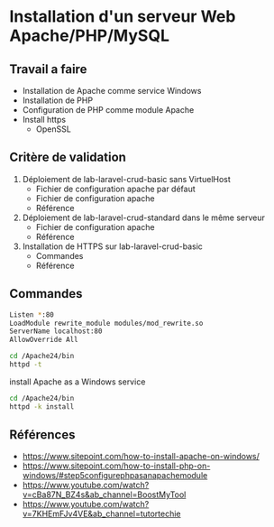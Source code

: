 # Installation d'un serveur Web Apache/PHP/MySQL

## Travail a faire

- Installation de Apache comme service Windows
- Installation de PHP
- Configuration de PHP comme module Apache
- Install https
  - OpenSSL 


## Critère de validation

1. Déploiement de lab-laravel-crud-basic sans VirtuelHost
   - Fichier de configuration apache par défaut
   - Fichier de configuration apache
   - Référence
2. Déploiement de lab-laravel-crud-standard dans le même serveur 
   - Fichier de configuration apache
   - Référence
3. Installation de HTTPS sur lab-laravel-crud-basic
   - Commandes
   - Référence


## Commandes 

```bash
Listen *:80
LoadModule rewrite_module modules/mod_rewrite.so
ServerName localhost:80
AllowOverride All
```

```bash
cd /Apache24/bin
httpd -t
```
install Apache as a Windows service

```bash
cd /Apache24/bin
httpd -k install
```

## Références 
- https://www.sitepoint.com/how-to-install-apache-on-windows/
- https://www.sitepoint.com/how-to-install-php-on-windows/#step5configurephpasanapachemodule
- https://www.youtube.com/watch?v=cBa87N_BZ4s&ab_channel=BoostMyTool
- https://www.youtube.com/watch?v=7KHEmFJv4VE&ab_channel=tutortechie